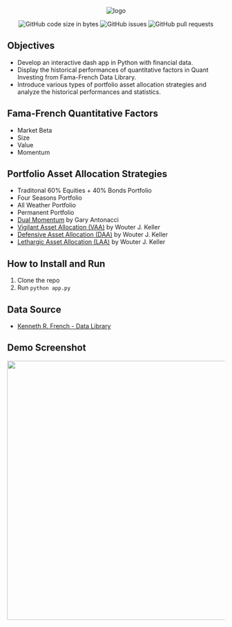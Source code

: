 <div align="center">

  ![logo](https://github.com/eshinhw/quant-portfolio-visualizer/assets/41933169/5e05f0a5-384d-421c-8a56-aa8b2265b93c)

</div>

<div align="center">

  ![GitHub code size in bytes](https://img.shields.io/github/languages/code-size/eshinhw/quant-portfolio-visualizer)
  ![GitHub issues](https://img.shields.io/github/issues/eshinhw/quant-portfolio-visualizer)
  ![GitHub pull requests](https://img.shields.io/github/issues-pr/eshinhw/quant-portfolio-visualizer)
  
</div>

## Objectives

- Develop an interactive dash app in Python with financial data.
- Display the historical performances of quantitative factors in Quant Investing from Fama-French Data Library.
- Introduce various types of portfolio asset allocation strategies and analyze the historical performances and statistics.

## Fama-French Quantitative Factors

- Market Beta
- Size
- Value
- Momentum

## Portfolio Asset Allocation Strategies

- Traditonal 60% Equities + 40% Bonds Portfolio
- Four Seasons Portfolio
- All Weather Portfolio
- Permanent Portfolio
- [Dual Momentum](https://papers.ssrn.com/sol3/papers.cfm?abstract_id=2042750) by Gary Antonacci
- [Vigilant Asset Allocation (VAA)](https://papers.ssrn.com/sol3/papers.cfm?abstract_id=3002624) by Wouter J. Keller
- [Defensive Asset Allocation (DAA)](https://papers.ssrn.com/sol3/papers.cfm?abstract_id=3212862) by Wouter J. Keller
- [Lethargic Asset Allocation (LAA)](https://papers.ssrn.com/sol3/papers.cfm?abstract_id=3498092) by Wouter J. Keller

## How to Install and Run

1. Clone the repo
2. Run `python app.py`

## Data Source

- [Kenneth R. French - Data Library](https://mba.tuck.dartmouth.edu/pages/faculty/ken.french/data_library.html)

## Demo Screenshot

<div align="center">
  
  <img width="1200" height="600" alt="" src="https://github.com/eshinhw/factor-portfolio-visualizer/assets/41933169/2cd528cf-7385-4692-ab8c-464f59216e04">

</div>








<!--
## Main Features

- Total portfolio holdings and performance across accounts from Questrade
- Dividend visualizer to track dividends performance
- Position sizing calculator to manage your risk properly
- Custom watchlist to follow your favorite markets
- Alerts on markets so you'll never miss a price movement
- Market strength indicator

## Data Sources

- [yfinance](https://pypi.org/project/yfinance/)
- [OANDA API](https://developer.oanda.com/)
- [Questrade API](https://www.questrade.com/api/documentation/getting-started)
- [Google Cloud Platform (GCP) Virtual Machine](https://cloud.google.com/)


## Asset Allocation Strategies

- Traditonal 60% Equities + 40% Bonds Portfolio
- Four Seasons Portfolio
- All Weather Portfolio
- Permanent Portfolio
- [Dual Momentum](https://papers.ssrn.com/sol3/papers.cfm?abstract_id=2042750) by Gary Antonacci
- [Vigilant Asset Allocation (VAA)](https://papers.ssrn.com/sol3/papers.cfm?abstract_id=3002624) by Wouter J. Keller
- [Defensive Asset Allocation (DAA)](https://papers.ssrn.com/sol3/papers.cfm?abstract_id=3212862) by Wouter J. Keller
- [Lethargic Asset Allocation (LAA)](https://papers.ssrn.com/sol3/papers.cfm?abstract_id=3498092) by Wouter J. Keller


## Usage

Run `python main.py`.

### Main Menu

<p align="center">
  <img width="500" height="300" src="https://user-images.githubusercontent.com/41933169/166627802-eae6970a-887d-4813-a732-46ee5b423488.png">
</p>

### Account Options

<p align="center">
  <img width="500" height="300" src="https://user-images.githubusercontent.com/41933169/166627895-3be04278-1b37-411f-8a14-592e7f298b85.png">
</p>

### Add New Account

New Questrade account can be added and will be saved in json file in the same location of `main.py`. Make sure new account number is correct! 

If you have two different Questrade IDs, unfortunately, multi-users feature is not supported yet. You have to get new access code from Questrade whenever you switch from one ID to another. :(

<p align="center">
  <img width="500" height="300" src="https://user-images.githubusercontent.com/41933169/166627975-518800ed-c439-4da0-b22d-65a0cb4634f9.png">
</p>

### Portfolio Summary

#### Balance Summary, Investment Summary and Performance Against BenchMark

BenchMark Portfolio is Traditional 60% Equities + 40% Bonds Portfolio. Performance comparison against BM computes CAGR and MDD.

<p align="center">
  <img width="700" height="500" src="https://user-images.githubusercontent.com/41933169/166628294-66ded221-02a2-4d5b-b2c1-1c70b0b9655e.png">
</p>

#### Historical Dividends

<p align="center">
  <img width="500" height="500" src="https://user-images.githubusercontent.com/41933169/166628418-2abfd386-3ff9-4d88-9015-f802346e922d.png">
</p>

<p align="center">
  <img width="500" height="500" src="https://user-images.githubusercontent.com/41933169/166628419-0f04464d-0b92-4811-a7d4-8d8a822b55f7.png">
</p>

### Allocation Rebalancing

Currently, PyQuant only offers rebalancing outputs for VAA and LAA based on historical momentums. More allocation strategies will be added!

<p align="center">
  <img width="500" height="300" src="https://user-images.githubusercontent.com/41933169/166628514-79c7e05a-3270-401c-b0fa-5abed9218256.png">
</p>

### Email Sharing

Automatic email sent out can be set up by providing your gmail address and gmail app password. Gmail app password must be set up from your Google account. Once gmail app password is generated, the overall portfolio summary can be sent out to other email addresses.

<p align="center">
  <img width="500" height="300" src="https://user-images.githubusercontent.com/41933169/166745729-7eb723e8-2dba-4094-88c6-1fa35d7fce41.png">
</p>

<p align="center">
  <img width="500" height="300" src="https://user-images.githubusercontent.com/41933169/166745730-2e73d573-efa1-4520-9ada-f5f28e256d27.png">
</p>

Below is the sample email.

<p align="center">
  <img width="700" height="500" src="https://user-images.githubusercontent.com/41933169/166746982-490a5849-9df5-42ef-9352-cfb566a21d7f.png">
</p>

## Futher Improvement Features

- Account verification when new account is added.
- Multi-users access without getting new access code (different yaml file paths for each Questrade ID)
- ~~Automatic email share of portfolio summary~~
- Improve performance comparison matrices
- Global Equities Momentum to determine when to buy equities
- Fixed Asset Allocations Rebalancing
-->
